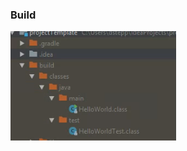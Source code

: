 ### Build

<section data-transition="fade-in slide-out">
    <img src="images/slides/buildScript/buildStructure.png" alt="Complex">
</section>
